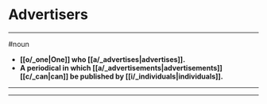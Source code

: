 # Advertisers
---
#noun
- **[[o/_one|One]] who [[a/_advertises|advertises]].**
- **A periodical in which [[a/_advertisements|advertisements]] [[c/_can|can]] be published by [[i/_individuals|individuals]].**
---
---
